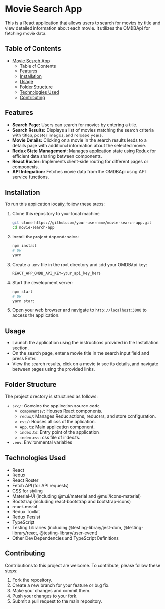 # Movie Search App

This is a React application that allows users to search for movies by title and view detailed information about each movie. It utilizes the OMDBApi for fetching movie data.

## Table of Contents

- [Movie Search App](#movie-search-app)
  - [Table of Contents](#table-of-contents)
  - [Features](#features)
  - [Installation](#installation)
  - [Usage](#usage)
  - [Folder Structure](#folder-structure)
  - [Technologies Used](#technologies-used)
  - [Contributing](#contributing)

## Features

- **Search Page:** Users can search for movies by entering a title.
- **Search Results:** Displays a list of movies matching the search criteria with titles, poster images, and release years.
- **Movie Details:** Clicking on a movie in the search results leads to a details page with additional information about the selected movie.
- **Redux State Management:** Manages application state using Redux for efficient data sharing between components.
- **React Router:** Implements client-side routing for different pages or components.
- **API Integration:** Fetches movie data from the OMDBApi using API service functions.

## Installation

To run this application locally, follow these steps:

1. Clone this repository to your local machine:

   ```bash
   git clone https://github.com/your-username/movie-search-app.git
   cd movie-search-app
   ```

2. Install the project dependencies:

   ```bash
   npm install
   # OR
   yarn
   ```

3. Create a `.env` file in the root directory and add your OMDBApi key:

   ```
   REACT_APP_OMDB_API_KEY=your_api_key_here
   ```

4. Start the development server:

   ```bash
   npm start
   # OR
   yarn start
   ```

5. Open your web browser and navigate to `http://localhost:3000` to access the application.

## Usage

- Launch the application using the instructions provided in the Installation section.
- On the search page, enter a movie title in the search input field and press Enter.
- View the search results, click on a movie to see its details, and navigate between pages using the provided links.

## Folder Structure

The project directory is structured as follows:

- `src/`: Contains the application source code.
  - `components/`: Houses React components.
  - `redux/`: Manages Redux actions, reducers, and store configuration.
  - `css/`: Houses all css of the aplication.
  - `App.ts`: Main application component.
  - `index.ts`: Entry point of the application.
  - `index.css`: css file of index.ts.
- `.env`: Environmental variables

## Technologies Used

- React
- Redux
- React Router
- Fetch API (for API requests)
- CSS for styling
- Material-UI (including @mui/material and @mui/icons-material)
- Bootstrap (including react-bootstrap and bootstrap-icons)
- react-modal
- Redux Toolkit
- Redux Persist
- TypeScript
- Testing Libraries (including @testing-library/jest-dom, @testing-library/react, @testing-library/user-event)
- Other Dev Dependencies and TypeScript Definitions

## Contributing

Contributions to this project are welcome. To contribute, please follow these steps:

1. Fork the repository.
2. Create a new branch for your feature or bug fix.
3. Make your changes and commit them.
4. Push your changes to your fork.
5. Submit a pull request to the main repository.
